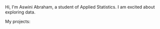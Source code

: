 Hi, I'm Aswini Abraham, a student of Applied Statistics. 
I am excited about exploring data. 

My projects:


<!---
aswiniab/aswiniab is a ✨ special ✨ repository because its `README.md` (this file) appears on your GitHub profile.
You can click the Preview link to take a look at your changes.
--->
